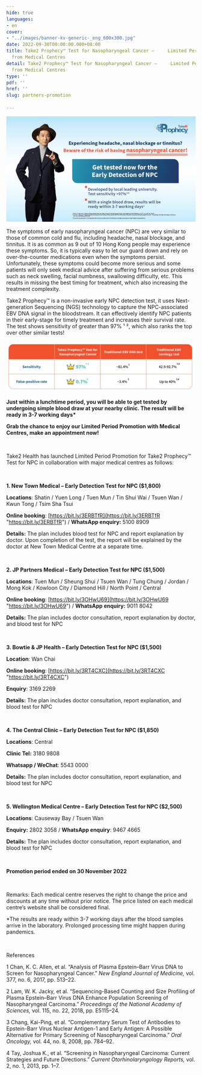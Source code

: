 ```yaml
---
hide: true
languages:
- en
cover:
- "../images/banner-kv-generic-_eng_600x300.jpg"
date: 2022-09-30T00:00:00.000+08:00
title: Take2 Prophecy™ Test for Nasopharyngeal Cancer –     Limited Period Promotion
  from Medical Centres
detail: Take2 Prophecy™ Test for Nasopharyngeal Cancer –     Limited Period Promotion
  from Medical Centres
type: ''
pdf: ''
href: ''
slug: partners-promotion

---
```

![](../images/banner-kv-generic-_eng.jpg)

The symptoms of early nasopharyngeal cancer (NPC) are very similar to those of common cold and flu, including headache, nasal blockage, and tinnitus. It is as common as 9 out of 10 Hong Kong people may experience these symptoms. So, it is typically easy to let our guard down and rely on over-the-counter medications even when the symptoms persist. Unfortunately, these symptoms could become more serious and some patients will only seek medical advice after suffering from serious problems such as neck swelling, facial numbness, swallowing difficulty, etc. This results in missing the best timing for treatment, which also increasing the treatment complexity.

Take2 Prophecy™ is a non-invasive early NPC detection test, it uses Next-generation Sequencing (NGS) technology to capture the NPC-associated EBV DNA signal in the bloodstream. It can effectively identify NPC patients in their early-stage for timely treatment and increases their survival rate. The test shows sensitivity of greater than 97% ¹ ², which also ranks the top over other similar tests!

![](../images/eng-table.jpg)

__Just within a lunchtime period, you will be able to get tested by undergoing simple blood draw at your nearby clinic. The result will be ready in 3-7 working days*__

**Grab the chance to enjoy our Limited Period Promotion with Medical Centres, make an appointment now!**

<br/>

Take2 Health has launched Limited Period Promotion for Take2 Prophecy™ Test for NPC in collaboration with major medical centres as follows:

<br/>

**1. New Town Medical – Early Detection Test for NPC ($1,800)**

**Locations**: Shatin / Yuen Long / Tuen Mun / Tin Shui Wai / Tsuen Wan / Kwun Tong / Tsim Sha Tsui

**Online booking**: [https://bit.ly/3ERBTfR](https://bit.ly/3ERBTfR "https://bit.ly/3ERBTfR") / **WhatsApp enquiry:** 5100 8909

**Details:** The plan includes blood test for NPC and report explanation by doctor. Upon completion of the test, the report will be explained by the doctor at New Town Medical Centre at a separate time.

<br/>

**2. JP Partners Medical – Early Detection Test for NPC ($1,500)**

**Locations**: Tuen Mun / Sheung Shui / Tsuen Wan / Tung Chung / Jordan / Mong Kok / Kowloon City / Diamond Hill / North Point / Central

**Online booking**: [https://bit.ly/3OHwU69](https://bit.ly/3OHwU69 "https://bit.ly/3OHwU69") / **WhatsApp enquiry:** 9011 8042

**Details:** The plan includes doctor consultation, report explanation by doctor, and blood test for NPC

<br/>

**3. Bowtie & JP Health – Early Detection Test for NPC ($1,500)**

**Location**: Wan Chai

**Online booking**: [https://bit.ly/3RT4CXC](https://bit.ly/3RT4CXC "https://bit.ly/3RT4CXC")

**Enquiry**: 3169 2269

**Details:** The plan includes doctor consultation, report explanation, and blood test for NPC

<br/>

**4. The Central Clinic – Early Detection Test for NPC ($1,850)**

**Locations**: Central

**Clinic Tel:** 3180 9808

**Whatsapp / WeChat**: 5543 0000

**Details:** The plan includes doctor consultation, report explanation, and blood test for NPC

<br/>

**5. Wellington Medical Centre – Early Detection Test for NPC ($2,500)**

**Locations**: Causeway Bay / Tsuen Wan

**Enquiry:** 2802 3058 / **WhatsApp enquiry**: 9467 4665

**Details:** The plan includes doctor consultation, report explanation, and blood test for NPC

<br/>

**Promotion period ended on 30 November 2022**

<br/>

Remarks: Each medical centre reserves the right to change the price and discounts at any time without prior notice. The price listed on each medical centre’s website shall be considered final.

\*The results are ready within 3-7 working days after the blood samples arrive in the laboratory. Prolonged processing time might happen during pandemics.

<br/>

References

1 Chan, K. C. Allen, et al. “Analysis of Plasma Epstein–Barr Virus DNA to Screen for Nasopharyngeal Cancer.” _New England Journal of Medicine,_ vol. 377, no. 6, 2017, pp. 513–22.

2 Lam, W. K. Jacky, et al. “Sequencing-Based Counting and Size Profiling of Plasma Epstein–Barr Virus DNA Enhance Population Screening of Nasopharyngeal Carcinoma.” _Proceedings of the National Academy of Sciences,_ vol. 115, no. 22, 2018, pp. E5115–24.

3 Chang, Kai-Ping, et al. “Complementary Serum Test of Antibodies to Epstein-Barr Virus Nuclear Antigen-1 and Early Antigen: A Possible Alternative for Primary Screening of Nasopharyngeal Carcinoma.” _Oral Oncology,_ vol. 44, no. 8, 2008, pp. 784–92.

4 Tay, Joshua K., et al. “Screening in Nasopharyngeal Carcinoma: Current Strategies and Future Directions.” _Current Otorhinolaryngology Reports,_ vol. 2, no. 1, 2013, pp. 1–7.